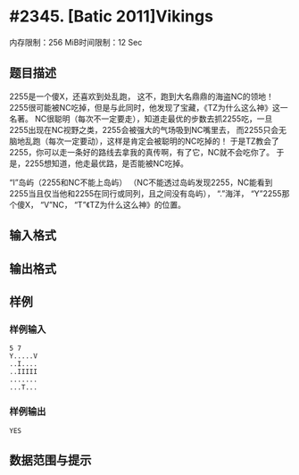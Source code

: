 # #2345. [Batic 2011]Vikings

内存限制：256 MiB时间限制：12 Sec

## 题目描述

2255是一个傻X，还喜欢到处乱跑，
这不，跑到大名鼎鼎的海盗NC的领地！
2255很可能被NC吃掉，但是与此同时，他发现了宝藏，《TZ为什么这么神》这一名著。
NC很聪明（每次不一定要走），知道走最优的步数去抓2255吃，一旦2255出现在NC视野之类，2255会被强大的气场吸到NC嘴里去，
而2255只会无脑地乱跑（每次一定要动），这样是肯定会被聪明的NC吃掉的！
于是TZ教会了2255，你可以走一条好的路线去拿我的真传啊，有了它，NC就不会吃你了。
于是，2255想知道，他走最优路，是否能被NC吃掉。

&ldquo;I&rdquo;岛屿（2255和NC不能上岛屿）
         （NC不能透过岛屿发现2255，NC能看到2255当且仅当他和2255在同行或同列，且之间没有岛屿），
&ldquo;.&rdquo;海洋，
&ldquo;Y&rdquo;2255那个傻X，
&ldquo;V&rdquo;NC，
&ldquo;T&rdquo;《TZ为什么这么神》的位置。

## 输入格式

## 输出格式

## 样例

### 样例输入

    
    5 7
    Y.....V
    ..I....
    ..IIIII
    .......
    ...T...
    

### 样例输出

    
    YES
    

## 数据范围与提示
